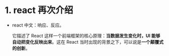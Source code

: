 # 1. react 再次介绍

* react 中文：响应、反应。

  它描述了 React 这样一个前端框架的核心原理：**当数据发生变化时，UI 能够自动把变化反映出来**。这在 React 当时出现的背景之下，可以说是**一个颠覆式的创新**。

  

